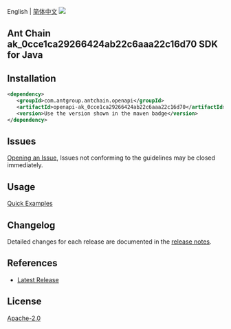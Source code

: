 English | [简体中文](README-CN.md)
![](https://aliyunsdk-pages.alicdn.com/icons/AlibabaCloud.svg)

## Ant Chain ak_0cce1ca29266424ab22c6aaa22c16d70 SDK for Java

## Installation

```xml
<dependency>
   <groupId>com.antgroup.antchain.openapi</groupId>
   <artifactId>openapi-ak_0cce1ca29266424ab22c6aaa22c16d70</artifactId>
   <version>Use the version shown in the maven badge</version>
</dependency>
```

## Issues
[Opening an Issue](https://github.com/alipay/antchain-openapi-prod-sdk/issues/new), Issues not conforming to the guidelines may be closed immediately.

## Usage
[Quick Examples](https://github.com/alipay/antchain-openapi-prod-sdk/blob/master/docs/0-Examples-EN.md#quick-examples)

## Changelog
Detailed changes for each release are documented in the [release notes](./ChangeLog.txt).

## References
* [Latest Release](https://github.com/alipay/antchain-openapi-prod-sdk/)

## License
[Apache-2.0](http://www.apache.org/licenses/LICENSE-2.0)
